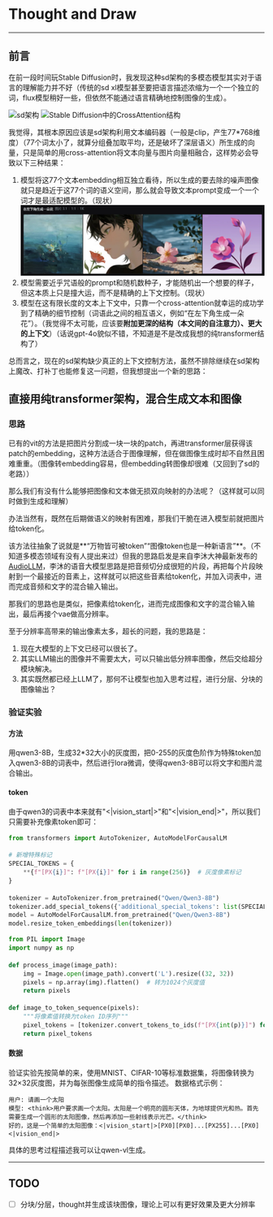 # Thought and Draw
---------------------
## 前言
在前一段时间玩Stable Diffusion时，我发现这种sd架构的多模态模型其实对于语言的理解能力并不好（传统的sd xl模型甚至要把语言描述浓缩为一个一个独立的词，flux模型稍好一些，但依然不能通过语言精确地控制图像的生成）。

![sd架构](https://i-blog.csdnimg.cn/blog_migrate/3c06a151a42ee33e1e7f94bcd0ef051a.png#pic_center)
![Stable Diffusion中的CrossAttention结构](https://picx.zhimg.com/v2-4073d371ab72a7b1cc855a1c149b1d73_r.jpg)

我觉得，其根本原因应该是sd架构利用文本编码器（一般是clip，产生77*768维度）（77个词太小了，就算分组叠加取平均，还是破坏了深层语义）所生成的向量，只是简单的用cross-attention将文本向量与图片向量相融合，这样势必会导致以下三种结果：

1. 模型将这77个文本embedding相互独立看待，所以生成的要去除的噪声图像就只是趋近于这77个词的语义空间，那么就会导致文本prompt变成一个一个词才是最适配模型的。（现状）
![在左下角生成一朵花](./readme_pic/在左下角生成一朵花.png)
2. 模型需要近乎咒语般的prompt和随机数种子，才能随机出一个想要的样子，但这本质上只是撞大运，而不是精确的上下文控制。（现状）
3. 模型在这有限长度的文本上下文中，只靠一个cross-attention就幸运的成功学到了精确的细节控制（词语此之间的相互语义，例如“在左下角生成一朵花”）。（我觉得不太可能，应该要**附加更深的结构（本文间的自注意力）、更大的上下文**）（话说gpt-4o貌似不错，不知道是不是改成我想的纯transformer结构了）

总而言之，现在的sd架构缺少真正的上下文控制方法，虽然不排除继续在sd架构上魔改、打补丁也能修复这一问题，但我想提出一个新的思路：

## 直接用纯transformer架构，混合生成文本和图像
### 思路
已有的vit的方法是把图片分割成一块一块的patch，再进transformer层获得该patch的embedding，这种方法适合于图像理解，但在做图像生成时却不自然且困难重重。（图像转embedding容易，但embedding转图像却很难（又回到了sd的老路））

那么我们有没有什么能够把图像和文本做无损双向映射的办法呢？（这样就可以同时做到生成和理解）

办法当然有，既然在后期做语义的映射有困难，那我们干脆在进入模型前就把图片给token化。

该方法往抽象了说就是**“万物皆可被token”“图像token也是一种新语言”**。（不知道多模态领域有没有人提出来过）但我的思路启发是来自李沐大神最新发布的[AudioLLM](https://github.com/boson-ai/higgs-audio)，李沐的语音大模型思路是把音频切分成很短的片段，再把每个片段映射到一个最接近的音素上，这样就可以把这些音素给token化，并加入词表中，进而完成音频和文字的混合输入输出。

那我们的思路也是类似，把像素给token化，进而完成图像和文字的混合输入输出，最后再接个vae做高分辨率。

至于分辨率高带来的输出像素太多，超长的问题，我的思路是：
1. 现在大模型的上下文已经可以很长了。
2. 其实LLM输出的图像并不需要太大，可以只输出低分辨率图像，然后交给超分模块解决。
3. 其实既然都已经上LLM了，那何不让模型也加入思考过程，进行分层、分块的图像输出？

### 验证实验
#### 方法
用qwen3-8B，生成32*32大小的灰度图，把0-255的灰度色阶作为特殊token加入qwen3-8B的词表中，然后进行lora微调，使得qwen3-8B可以将文字和图片混合输出。

#### token
由于qwen3的词表中本来就有"<|vision_start|>"和"<|vision_end|>"，所以我们只需要补充像素token即可：
```python
from transformers import AutoTokenizer, AutoModelForCausalLM

# 新增特殊标记
SPECIAL_TOKENS = {
    **{f"[PX{i}]": f"[PX{i}]" for i in range(256)}  # 灰度像素标记
}

tokenizer = AutoTokenizer.from_pretrained("Qwen/Qwen3-8B")
tokenizer.add_special_tokens({'additional_special_tokens': list(SPECIAL_TOKENS.values())})
model = AutoModelForCausalLM.from_pretrained("Qwen/Qwen3-8B")
model.resize_token_embeddings(len(tokenizer))
```

```python
from PIL import Image
import numpy as np

def process_image(image_path):
    img = Image.open(image_path).convert('L').resize((32, 32))
    pixels = np.array(img).flatten()  # 转为1024个灰度值
    return pixels

def image_to_token_sequence(pixels):
    """将像素值转换为token ID序列"""
    pixel_tokens = [tokenizer.convert_tokens_to_ids(f"[PX{int(p)}]") for p in pixels]
    return pixel_tokens
```

#### 数据
验证实验先按简单的来，使用MNIST、CIFAR-10等标准数据集，将图像转换为32×32灰度图，并为每张图像生成简单的指令描述。
数据格式示例：
```text
用户: 请画一个太阳
模型: <think>用户要求画一个太阳。太阳是一个明亮的圆形天体，为地球提供光和热。首先需要生成一个圆形的太阳图像，然后再添加一些射线表示光芒。</think>
好的，这是一个简单的太阳图像：<|vision_start|>[PX0][PX0]...[PX255]...[PX0]<|vision_end|>
```
具体的思考过程描述我可以让qwen-vl生成。

---------------------

## TODO

- [ ] 分块/分层，thought并生成该块图像，理论上可以有更好效果及更大分辨率
